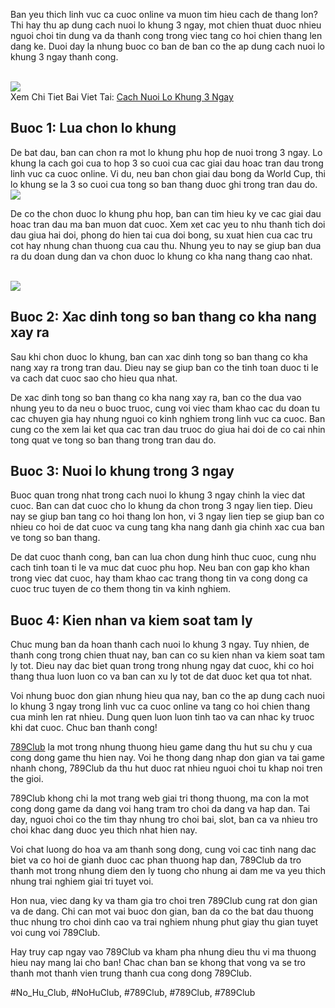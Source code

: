 <p>Ban yeu thich linh vuc ca cuoc online va muon tim hieu cach de thang lon? Thi hay thu ap dung cach nuoi lo khung 3 ngay, mot chien thuat duoc nhieu nguoi choi tin dung va da thanh cong trong viec tang co hoi chien thang len dang ke. Duoi day la nhung buoc co ban de ban co the ap dung cach nuoi lo khung 3 ngay thanh cong.</p><br><img src="https://789clubwin.org/wp-content/uploads/2025/04/Lo-Khung-3-Ngay-La-Gi.png"></br>
Xem Chi Tiet Bai Viet Tai: <a href="https://789clubwin.org/cach-nuoi-lo-khung-3-ngay/">Cach Nuoi Lo Khung 3 Ngay</a><h2>Buoc 1: Lua chon lo khung</h2><p>De bat dau, ban can chon ra mot lo khung phu hop de nuoi trong 3 ngay. Lo khung la cach goi cua to hop 3 so cuoi cua cac giai dau hoac tran dau trong linh vuc ca cuoc online. Vi du, neu ban chon giai dau bong da World Cup, thi lo khung se la 3 so cuoi cua tong so ban thang duoc ghi trong tran dau do.<br><img src="https://789clubwin.org/wp-content/uploads/2025/04/Cac-Phuong-Phap-Nuoi-Lo-Khung-3-Ngay.png"></br><p>De co the chon duoc lo khung phu hop, ban can tim hieu ky ve cac giai dau hoac tran dau ma ban muon dat cuoc. Xem xet cac yeu to nhu thanh tich doi dau giua hai doi, phong do hien tai cua doi bong, su xuat hien cua cac tru cot hay nhung chan thuong cua cau thu. Nhung yeu to nay se giup ban dua ra du doan dung dan va chon duoc lo khung co kha nang thang cao nhat.</p><br><img src="https://789clubwin.org/wp-content/uploads/2025/04/Lo-Khung-3-Ngay-La-Gi.png"></br><h2>Buoc 2: Xac dinh tong so ban thang co kha nang xay ra</h2><p>Sau khi chon duoc lo khung, ban can xac dinh tong so ban thang co kha nang xay ra trong tran dau. Dieu nay se giup ban co the tinh toan duoc ti le va cach dat cuoc sao cho hieu qua nhat.<p>De xac dinh tong so ban thang co kha nang xay ra, ban co the dua vao nhung yeu to da neu o buoc truoc, cung voi viec tham khao cac du doan tu cac chuyen gia hay nhung nguoi co kinh nghiem trong linh vuc ca cuoc. Ban cung co the xem lai ket qua cac tran dau truoc do giua hai doi de co cai nhin tong quat ve tong so ban thang trong tran dau do.</p><h2>Buoc 3: Nuoi lo khung trong 3 ngay</h2><p>Buoc quan trong nhat trong cach nuoi lo khung 3 ngay chinh la viec dat cuoc. Ban can dat cuoc cho lo khung da chon trong 3 ngay lien tiep. Dieu nay se giup ban tang co hoi thang lon hon, vi 3 ngay lien tiep se giup ban co nhieu co hoi de dat cuoc va cung tang kha nang danh gia chinh xac cua ban ve tong so ban thang.<p>De dat cuoc thanh cong, ban can lua chon dung hinh thuc cuoc, cung nhu cach tinh toan ti le va muc dat cuoc phu hop. Neu ban con gap kho khan trong viec dat cuoc, hay tham khao cac trang thong tin va cong dong ca cuoc truc tuyen de co them thong tin va kinh nghiem.</p><h2>Buoc 4: Kien nhan va kiem soat tam ly</h2><p>Chuc mung ban da hoan thanh cach nuoi lo khung 3 ngay. Tuy nhien, de thanh cong trong chien thuat nay, ban can co su kien nhan va kiem soat tam ly tot. Dieu nay dac biet quan trong trong nhung ngay dat cuoc, khi co hoi thang thua luon luon co va ban can xu ly tot de dat duoc ket qua tot nhat.</p><p>Voi nhung buoc don gian nhung hieu qua nay, ban co the ap dung cach nuoi lo khung 3 ngay trong linh vuc ca cuoc online va tang co hoi chien thang cua minh len rat nhieu. Dung quen luon luon tinh tao va can nhac ky truoc khi dat cuoc. Chuc ban thanh cong!</p><p><a href="https://789clubwin.org/">789Club</a> la mot trong nhung thuong hieu game dang thu hut su chu y cua cong dong game thu hien nay. Voi he thong dang nhap don gian va tai game nhanh chong, 789Club da thu hut duoc rat nhieu nguoi choi tu khap noi tren the gioi.

789Club khong chi la mot trang web giai tri thong thuong, ma con la mot cong dong game da dang voi hang tram tro choi da dang va hap dan. Tai day, nguoi choi co the tim thay nhung tro choi bai, slot, ban ca va nhieu tro choi khac dang duoc yeu thich nhat hien nay.

Voi chat luong do hoa va am thanh song dong, cung voi cac tinh nang dac biet va co hoi de gianh duoc cac phan thuong hap dan, 789Club da tro thanh mot trong nhung diem den ly tuong cho nhung ai dam me va yeu thich nhung trai nghiem giai tri tuyet voi.

Hon nua, viec dang ky va tham gia tro choi tren 789Club cung rat don gian va de dang. Chi can mot vai buoc don gian, ban da co the bat dau thuong thuc nhung tro choi dinh cao va trai nghiem nhung phut giay thu gian tuyet voi cung voi 789Club.

Hay truy cap ngay vao 789Club va kham pha nhung dieu thu vi ma thuong hieu nay mang lai cho ban! Chac chan ban se khong that vong va se tro thanh mot thanh vien trung thanh cua cong dong 789Club.</p>
#No_Hu_Club, #NoHuClub, #789Club, #789Club, #789Club
